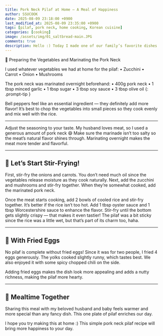 ```yaml
---
title: Pork Neck Pilaf at Home – A Meal of Happiness
author: SSUCOOK
date: 2025-08-09 23:18:00 +0900
last_modified_at: 2025-08-09 23:35:00 +0900
tags: [pilaf, pork neck, home cooking, Korean cuisine]
categories: [cooking]
image: /assets/img/01_saltbread-main.JPG
comments: true
description: Hello :) Today I made one of our family’s favorite dishes — pork neck pilaf. My husband especially loves it, and it’s a simple recipe packed with flavor that makes a satisfying meal.
---
```


🧅 Preparing the Vegetables and Marinating the Pork Neck
>
I used whatever vegetables we had at home for the pilaf:
	•	Zucchini
	•	Carrot
	•	Onion
	•	Mushrooms

The pork neck was marinated overnight beforehand:
	•	400g pork neck
	•	1 tbsp minced garlic
	•	1 tbsp sugar
	•	3 tbsp soy sauce
	•	3 tbsp olive oil
{: .prompt-tip }

Bell peppers feel like an essential ingredient — they definitely add more flavor!
It’s best to chop the vegetables into small pieces so they cook evenly and mix well with the rice.

---

Adjust the seasoning to your taste.
My husband loves meat, so I used a generous amount of pork neck 😄
Make sure the marinade isn’t too salty so the meat’s natural flavor shines through.
Marinating overnight makes the meat more tender and flavorful.

---

## 🍳 Let’s Start Stir-Frying!

First, stir-fry the onions and carrots.
You don’t need much oil since the vegetables release moisture as they cook naturally.
Next, add the zucchini and mushrooms and stir-fry together.
When they’re somewhat cooked, add the marinated pork neck.

Once the meat starts cooking, add 2 bowls of cooled rice and stir-fry together.
It’s better if the rice isn’t too hot.
Add 1 tbsp oyster sauce and 1 tbsp Worcestershire sauce to enhance the flavor.
Stir-fry until the bottom gets slightly crispy — that makes it even tastier!
The pilaf was a bit sticky since the rice was a little wet, but that’s part of its charm too, haha.

---

## 🍳 With Fried Eggs

No pilaf is complete without fried eggs!
Since it was for two people, I fried 4 eggs generously.
The yolks cooked slightly runny, which tastes best.
We also enjoyed it with some spicy chopped chili on the side.

Adding fried eggs makes the dish look more appealing and adds a nutty richness, making the pilaf more hearty.

---

## 💛 Mealtime Together

Sharing this meal with my beloved husband and baby
feels warmer and more special than any fancy dish.
This one plate of pilaf enriches our day.

I hope you try making this at home :)
This simple pork neck pilaf recipe will bring more happiness to your day.